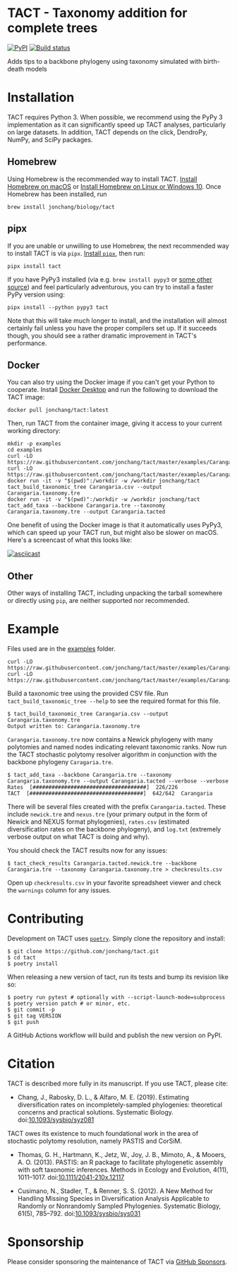 # TACT - Taxonomy addition for complete trees

[![PyPI](https://img.shields.io/pypi/v/tact.svg)](https://pypi.org/project/tact/)
[![Build status](https://github.com/jonchang/tact/workflows/Python%20package/badge.svg)](https://github.com/jonchang/tact/actions)

Adds tips to a backbone phylogeny using taxonomy simulated with birth-death models

# Installation

TACT requires Python 3. When possible, we recommend using the PyPy 3 implementation as it can significantly speed up TACT analyses, particularly on large datasets. In addition, TACT depends on the click, DendroPy, NumPy, and SciPy packages.

## Homebrew

Using Homebrew is the recommended way to install TACT. [Install Homebrew on macOS](https://brew.sh) or [Install Homebrew on Linux or Windows 10](https://docs.brew.sh/Homebrew-on-Linux). Once Homebrew has been installed, run

    brew install jonchang/biology/tact

## pipx

If you are unable or unwilling to use Homebrew, the next recommended way to install TACT is via `pipx`. [Install `pipx`](https://pipxproject.github.io/pipx/installation/), then run:

    pipx install tact

If you have PyPy3 installed (via e.g. `brew install pypy3` or [some other source](https://www.pypy.org/download.html)) and feel particularly adventurous, you can try to install a faster PyPy version using:

    pipx install --python pypy3 tact

Note that this will take much longer to install, and the installation will almost certainly fail unless you have the proper compilers set up. If it succeeds though, you should see a rather dramatic improvement in TACT's performance.

## Docker

You can also try using the Docker image if you can't get your Python to cooperate. Install [Docker Desktop](https://www.docker.com/products/docker-desktop) and run the following to download the TACT image:

    docker pull jonchang/tact:latest

Then, run TACT from the container image, giving it access to your current working directory:

    mkdir -p examples
    cd examples
    curl -LO https://raw.githubusercontent.com/jonchang/tact/master/examples/Carangaria.csv
    curl -LO https://raw.githubusercontent.com/jonchang/tact/master/examples/Carangaria.tre
    docker run -it -v "$(pwd)":/workdir -w /workdir jonchang/tact tact_build_taxonomic_tree Carangaria.csv --output Carangaria.taxonomy.tre
    docker run -it -v "$(pwd)":/workdir -w /workdir jonchang/tact tact_add_taxa --backbone Carangaria.tre --taxonomy Carangaria.taxonomy.tre --output Carangaria.tacted

One benefit of using the Docker image is that it automatically uses PyPy3, which can speed up your TACT run, but might also be slower on macOS. Here's a screencast of what this looks like:

[![asciicast](https://asciinema.org/a/347571.svg)](https://asciinema.org/a/347571)

## Other

Other ways of installing TACT, including unpacking the tarball somewhere or directly using `pip`, are neither supported nor recommended.

# Example

Files used are in the [examples](https://github.com/jonchang/tact/tree/master/examples) folder.

```console
curl -LO https://raw.githubusercontent.com/jonchang/tact/master/examples/Carangaria.csv
curl -LO https://raw.githubusercontent.com/jonchang/tact/master/examples/Carangaria.tre
```

Build a taxonomic tree using the provided CSV file. Run `tact_build_taxonomic_tree --help` to see the required format for this file.

```console
$ tact_build_taxonomic_tree Carangaria.csv --output Carangaria.taxonomy.tre
Output written to: Carangaria.taxonomy.tre
```

`Carangaria.taxonomy.tre` now contains a Newick phylogeny with many polytomies and named nodes indicating relevant taxonomic ranks. Now run the TACT stochastic polytomy resolver algorithm in conjunction with the backbone phylogeny `Caragaria.tre`.

```console
$ tact_add_taxa --backbone Carangaria.tre --taxonomy Carangaria.taxonomy.tre --output Carangaria.tacted --verbose --verbose
Rates  [####################################]  226/226
TACT  [####################################]  642/642  Carangaria
```

There will be several files created with the prefix `Carangaria.tacted`. These include `newick.tre` and `nexus.tre` (your primary output in the form of Newick and NEXUS format phylogenies), `rates.csv` (estimated diversification rates on the backbone phylogeny), and `log.txt` (extremely verbose output on what TACT is doing and why).

You should check the TACT results now for any issues:

```console
$ tact_check_results Carangaria.tacted.newick.tre --backbone Carangaria.tre --taxonomy Carangaria.taxonomy.tre > checkresults.csv
```

Open up `checkresults.csv` in your favorite spreadsheet viewer and check the `warnings` column for any issues.

# Contributing

Development on TACT uses [`poetry`](https://poetry.eustace.io/). Simply clone the repository and install:

```console
$ git clone https://github.com/jonchang/tact.git
$ cd tact
$ poetry install
```

When releasing a new version of tact, run its tests and bump its revision like so:

```console
$ poetry run pytest # optionally with --script-launch-mode=subprocess
$ poetry version patch # or minor, etc.
$ git commit -p
$ git tag VERSION
$ git push
```

A GitHub Actions workflow will build and publish the new version on PyPI.

# Citation

TACT is described more fully in its manuscript. If you use TACT, please cite:

* Chang, J., Rabosky, D. L., & Alfaro, M. E. (2019). Estimating diversification rates on incompletely-sampled phylogenies: theoretical concerns and practical solutions. Systematic Biology. doi:[10.1093/sysbio/syz081](https://doi.org/10.1093/sysbio/syz081)

TACT owes its existence to much foundational work in the area of stochastic polytomy resolution, namely PASTIS and CorSiM.

* Thomas, G. H., Hartmann, K., Jetz, W., Joy, J. B., Mimoto, A., & Mooers, A. O. (2013). PASTIS: an R package to facilitate phylogenetic assembly with soft taxonomic inferences. Methods in Ecology and Evolution, 4(11), 1011–1017. doi:[10.1111/2041-210x.12117](https://doi.org/10.1111/2041-210X.12117)

* Cusimano, N., Stadler, T., & Renner, S. S. (2012). A New Method for Handling Missing Species in Diversification Analysis Applicable to Randomly or Nonrandomly Sampled Phylogenies. Systematic Biology, 61(5), 785–792. doi:[10.1093/sysbio/sys031](https://doi.org/10.1093/sysbio/sys031)

# Sponsorship

Please consider sponsoring the maintenance of TACT via [GitHub Sponsors](https://github.com/sponsors/jonchang).
